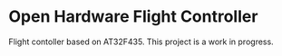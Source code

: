 # Open Hardware Flight Controller

Flight contoller based on AT32F435. This project is a work in progress.
